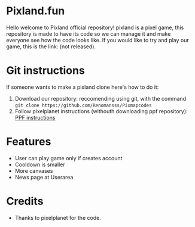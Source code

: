 # Pixland.fun
Hello welcome to Pixland official repository! pixland is a pixel game, this repository is made to have its code so we can manage it and make everyone see how the code looks like. If you would like to try and play our game, this is the link: (not released).

# Git instructions
If someone wants to make a pixland clone here's how to do it:
1. Download our repository: reccomending using git, with the command ``git clone https://github.com/Renomansss/Pixmapcodes``
2. Follow pixelplanet instructions (withouth downloading ppf repository): [PPF instructions](https://git.pixelplanet.fun/ppfun/pixelplanet/src/branch/master/README.md)

# Features 
- User can play game only if creates account
- Cooldown is smaller
- More canvases
- News page at Userarea 

# Credits
- Thanks to pixelplanet for the code.
